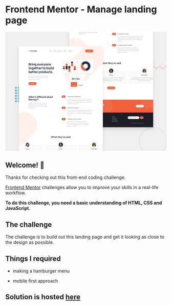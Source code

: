 # Frontend Mentor - Manage landing page

![Design preview for the Manage landing page coding challenge](./design/desktop-preview.jpg)

## Welcome! 👋

Thanks for checking out this front-end coding challenge.

[Frontend Mentor](https://www.frontendmentor.io) challenges allow you to improve your skills in a real-life workflow.

**To do this challenge, you need a basic understanding of HTML, CSS and JavaScript.**

## The challenge

The challenge is to build out this landing page and get it looking as close to the design as possible.

## Things I required

- making a hamburger menu

- mobile first approach

  

## Solution is hosted [here](#)
